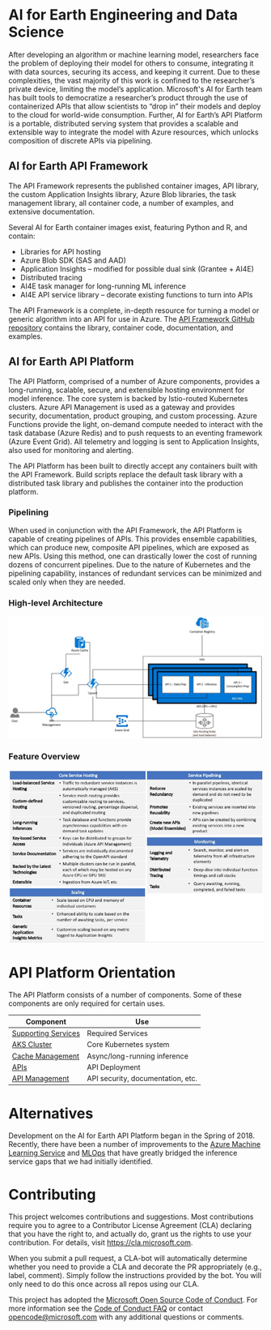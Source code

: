 # AI for Earth Engineering and Data Science
After developing an algorithm or machine learning model, researchers face the problem of deploying their model for others to consume, integrating it with data sources, securing its access, and keeping it current.  Due to these complexities, the vast majority of this work is  confined to the researcher’s private device, limiting the model’s application. Microsoft's AI for Earth team has built tools to democratize a researcher’s product through the use of containerized APIs that allow scientists to “drop in” their models and deploy to the cloud for world-wide consumption.  Further, AI for Earth’s API Platform is a portable, distributed serving system that provides a scalable and extensible way to integrate the model with Azure resources, which unlocks composition of discrete APIs via pipelining.

## AI for Earth API Framework
The API Framework represents the published container images, API library, the custom Application Insights library, Azure Blob libraries, the task management library, all container code, a number of examples, and extensive documentation.

Several AI for Earth container images exist, featuring Python and R, and contain:
- Libraries for API hosting
- Azure Blob SDK (SAS and AAD)
- Application Insights – modified for possible dual sink (Grantee + AI4E)
- Distributed tracing
- AI4E task manager for long-running ML inference
- AI4E API service library – decorate existing functions to turn into APIs

The API Framework is a complete, in-depth resource for turning a model or generic algorithm into an API for use in Azure.  The [API Framework GitHub repository](https://github.com/Microsoft/AIforEarth-API-Development) contains the library, container code, documentation, and examples.

## AI for Earth API Platform
The API Platform, comprised of a number of Azure components, provides a long-running, scalable, secure, and extensible hosting environment for model inference.  The core system is backed by Istio-routed Kubernetes clusters.  Azure API Management is used as a gateway and provides security, documentation, product grouping, and custom processing.  Azure Functions provide the light, on-demand compute needed to interact with the task database (Azure Redis) and to push requests to an eventing framework (Azure Event Grid).  All telemetry and logging is sent to Application Insights, also used for monitoring and alerting.

The API Platform has been built to directly accept any containers built with the API Framework.  Build scripts replace the default task library with a distributed task library and publishes the container into the production platform.

### Pipelining
When used in conjunction with the API Framework, the API Platform is capable of creating pipelines of APIs.  This provides ensemble capabilities, which can produce new, composite API pipelines, which are exposed as new APIs.  Using this method, one can drastically lower the cost of running dozens of concurrent pipelines.  Due to the nature of Kubernetes and the pipelining capability, instances of redundant services can be minimized and scaled only when they are needed.

### High-level Architecture
![High-level architecture](Assets/platform_diagram.jpeg "Architecture")

### Feature Overview
![Platform features](Assets/platform_featureset.jpeg "Featureset")


# API Platform Orientation
The API Platform consists of a number of components. Some of these components are only required for certain uses.

| Component     | Use           |
| ------------- |---------------|
| [Supporting Services](SupportingServices/README.md)              | Required Services |
| [AKS Cluster](Cluster/README.md)              | Core Kubernetes system |
| [Cache Management](CacheManagement/README.md) | Async/long-running inference |
| [APIs](APIs/README.md) | API Deployment |
| [API Management](APIManagement/Readme.md)     | API security, documentation, etc. |

# Alternatives
Development on the AI for Earth API Platform began in the Spring of 2018. Recently, there have been a number of improvements to the [Azure Machine Learning Service](https://docs.microsoft.com/en-us/azure/machine-learning/service/how-to-deploy-azure-kubernetes-service) and [MLOps](https://docs.microsoft.com/en-us/azure/machine-learning/service/concept-model-management-and-deployment) that have greatly bridged the inference service gaps that we had initially identified.

# Contributing

This project welcomes contributions and suggestions.  Most contributions require you to agree to a
Contributor License Agreement (CLA) declaring that you have the right to, and actually do, grant us
the rights to use your contribution. For details, visit https://cla.microsoft.com.

When you submit a pull request, a CLA-bot will automatically determine whether you need to provide
a CLA and decorate the PR appropriately (e.g., label, comment). Simply follow the instructions
provided by the bot. You will only need to do this once across all repos using our CLA.

This project has adopted the [Microsoft Open Source Code of Conduct](https://opensource.microsoft.com/codeofconduct/).
For more information see the [Code of Conduct FAQ](https://opensource.microsoft.com/codeofconduct/faq/) or
contact [opencode@microsoft.com](mailto:opencode@microsoft.com) with any additional questions or comments.
